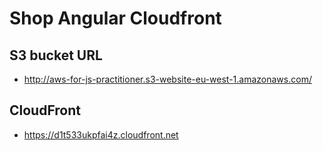 # Shop Angular Cloudfront

## S3 bucket URL

- http://aws-for-js-practitioner.s3-website-eu-west-1.amazonaws.com/

## CloudFront

- https://d1t533ukpfai4z.cloudfront.net
